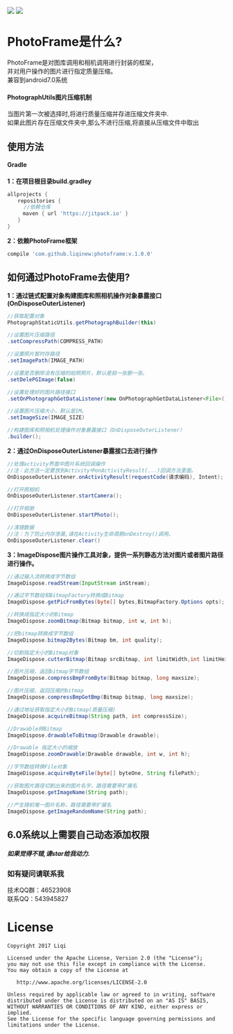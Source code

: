 [![](https://jitpack.io/v/liqinew/photoframe.svg)](https://jitpack.io/#liqinew/photoframe)
[![](https://img.shields.io/badge/%E4%BD%9C%E8%80%85-%E6%9D%8E%E5%A5%87-orange.svg)](https://github.com/LiqiNew)
# PhotoFrame是什么?
PhotoFrame是对图库调用和相机调用进行封装的框架，<br>并对用户操作的图片进行指定质量压缩。<br>兼容到android7.0系统
#### PhotographUtils图片压缩机制
当图片第一次被选择时,将进行质量压缩并存进压缩文件夹中.<br>
如果此图片存在压缩文件夹中,那么不进行压缩,将直接从压缩文件中取出

使用方法
-----
#### Gradle
**1：在项目根目录build.gradley**	<br>

```gradle
allprojects {
　　repositories {
  　　//依赖仓库
　　　maven { url 'https://jitpack.io' }
　　}
}
```

**2：依赖PhotoFrame框架**<br>

```gradle
compile 'com.github.liqinew:photoframe:v.1.0.0'
```

## 如何通过PhotoFrame去使用?
**1：通过链式配置对象构建图库和照相机操作对象暴露接口(OnDisposeOuterListener)**<br>
```java
//获取配置对象
PhotographStaticUtils.getPhotographBuilder(this)

//设置图片压缩路径
.setCompressPath(COMPRESS_PATH)

//设置照片暂时存路径
.setImagePath(IMAGE_PATH)

//设置是否删除没有压缩的拍照照片，默认是拍一张删一张。
.setDelePGImage(false)

//设置处理好的图片路径接口
.setOnPhotographGetDataListener(new OnPhotographGetDataListener<File>())

//设置图片压缩大小，默认是1M。
.setImageSize(IMAGE_SIZE)

//构建图库和照相机处理操作对象暴露接口（OnDisposeOuterListener）
.builder();
```
**2：通过OnDisposeOuterListener暴露接口去进行操作**<br>
```java
//处理activity界面中图片系统回调操作
//注：此方法一定要放到Activity中onActivityResult(...)回调方法里面。
OnDisposeOuterListener.onActivityResult(requestCode(请求编码), Intent);

//打开照相机
OnDisposeOuterListener.startCamera();

//打开相册
OnDisposeOuterListener.startPhoto();

//清理数据
//注：为了防止内存泄漏,请在Activity生命周期onDestroy()调用。
OnDisposeOuterListener.clear()
```
**3：ImageDispose图片操作工具对象，提供一系列静态方法对图片或者图片路径进行操作。**<br>
```java
//通过输入流转换成字节数组
ImageDispose.readStream(InputStream inStream);

//通过字节数组和BitmapFactory转换成Bitmap
ImageDispose.getPicFromBytes(byte[] bytes,BitmapFactory.Options opts);

//转换成指定大小的Bitmap
ImageDispose.zoomBitmap(Bitmap bitmap, int w, int h);

//把bitmap转换成字节数组
ImageDispose.bitmap2Bytes(Bitmap bm, int quality);

//切割指定大小的Bitmap对象
ImageDispose.cutterBitmap(Bitmap srcBitmap, int limitWidth,int limitHeight);

//图片压缩，返回bitmap字节数组
ImageDispose.compressBmpFromByte(Bitmap bitmap, long maxsize);

//图片压缩，返回压缩的bitmap
ImageDispose.compressBmpGetBmp(Bitmap bitmap, long maxsize);

//通过地址获取指定大小的Bitmap(质量压缩)
ImageDispose.acquireBitmap(String path, int compressSize);

//Drawable转Bitmap
ImageDispose.drawableToBitmap(Drawable drawable);

//Drawable 指定大小的缩放
ImageDispose.zoomDrawable(Drawable drawable, int w, int h);

//字节数组转换File对象
ImageDispose.acquireByteFile(byte[] byteOne, String filePath);

//获取图片路径切割出来的图片名字，路径需要带扩展名
ImageDispose.getImageName(String path);

//产生随机唯一图片名称，路径需要带扩展名
ImageDispose.getImageRandomName(String path);
```

6.0系统以上需要自己动态添加权限
-----
##### 如果觉得不错,请star给我动力.

### 如有疑问请联系我
技术QQ群：46523908<br>
联系QQ：543945827

# License

    Copyright 2017 Liqi

    Licensed under the Apache License, Version 2.0 (the "License");
    you may not use this file except in compliance with the License.
    You may obtain a copy of the License at

       http://www.apache.org/licenses/LICENSE-2.0

    Unless required by applicable law or agreed to in writing, software
    distributed under the License is distributed on an "AS IS" BASIS,
    WITHOUT WARRANTIES OR CONDITIONS OF ANY KIND, either express or implied.
    See the License for the specific language governing permissions and
    limitations under the License.

